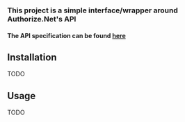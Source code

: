 ### This project is a simple interface/wrapper around Authorize.Net's API

#### The API specification can be found [here](https://developer.authorize.net/)

## Installation
TODO

## Usage
TODO